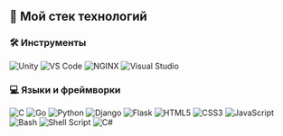 ## 🔧 Мой стек технологий

### 🛠️ Инструменты
<p align="left">
  <!-- Инструменты разработки -->
  <img src="https://img.shields.io/badge/Unity-100000?logo=unity&logoColor=white" alt="Unity" title="Unity">
  <img src="https://img.shields.io/badge/VS_Code-007ACC?logo=visualstudiocode&logoColor=white" alt="VS Code" title="Visual Studio Code">
  <img src="https://img.shields.io/badge/NGINX-009639?logo=nginx&logoColor=white" alt="NGINX" title="NGINX">
  <img src="https://img.shields.io/badge/Visual_Studio-5C2D91?logo=visualstudio&logoColor=white" alt="Visual Studio" title="Visual Studio">
</p>

### 💻 Языки и фреймворки
<p align="left">
  <!-- Системные языки -->
  <img src="https://img.shields.io/badge/C-A8B9CC?logo=c&logoColor=black" alt="C" title="C">
  <img src="https://img.shields.io/badge/Go-00ADD8?logo=go&logoColor=white" alt="Go" title="Go">
  
  <!-- Веб-разработка -->
  <img src="https://img.shields.io/badge/Python-3776AB?logo=python&logoColor=white" alt="Python" title="Python">
  <img src="https://img.shields.io/badge/Django-092E20?logo=django&logoColor=white" alt="Django" title="Django">
  <img src="https://img.shields.io/badge/Flask-000000?logo=flask&logoColor=white" alt="Flask" title="Flask">
  
  <!-- Фронтенд -->
  <img src="https://img.shields.io/badge/HTML5-E34F26?logo=html5&logoColor=white" alt="HTML5" title="HTML5">
  <img src="https://img.shields.io/badge/CSS3-1572B6?logo=css3&logoColor=white" alt="CSS3" title="CSS3">
  <img src="https://img.shields.io/badge/JavaScript-F7DF1E?logo=javascript&logoColor=black" alt="JavaScript" title="JavaScript">
  
  <!-- Скрипты -->
  <img src="https://img.shields.io/badge/Bash-4EAA25?logo=gnubash&logoColor=white" alt="Bash" title="Bash">
  <img src="https://img.shields.io/badge/Shell_Script-121011?logo=gnu&logoColor=white" alt="Shell Script" title="Shell Script">
  
  <!-- .NET -->
  <img src="https://img.shields.io/badge/C%23-239120?logo=csharp&logoColor=white" alt="C#" title="C#">
</p>
